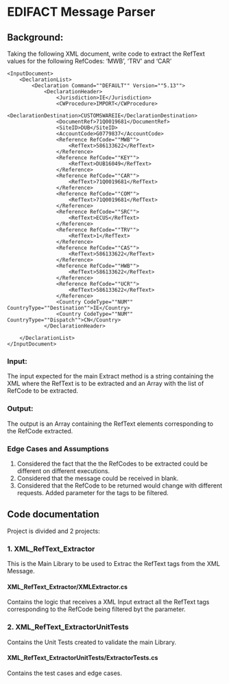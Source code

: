 # EDIFACT Message Parser

## Background:
Taking the following XML document, write code to extract the RefText values for the following RefCodes:   ‘MWB’, ‘TRV’ and ‘CAR’

```
<InputDocument>
	<DeclarationList>
		<Declaration Command=""DEFAULT"" Version=""5.13"">
			<DeclarationHeader>
				<Jurisdiction>IE</Jurisdiction>
				<CWProcedure>IMPORT</CWProcedure>
				<DeclarationDestination>CUSTOMSWAREIE</DeclarationDestination>
				<DocumentRef>71Q0019681</DocumentRef>
				<SiteID>DUB</SiteID>
				<AccountCode>G0779837</AccountCode>
				<Reference RefCode=""MWB"">
					<RefText>586133622</RefText>
				</Reference>
				<Reference RefCode=""KEY"">
					<RefText>DUB16049</RefText>
				</Reference>
				<Reference RefCode=""CAR"">
					<RefText>71Q0019681</RefText>
				</Reference>
				<Reference RefCode=""COM"">
					<RefText>71Q0019681</RefText>
				</Reference>
				<Reference RefCode=""SRC"">
					<RefText>ECUS</RefText>
				</Reference>
				<Reference RefCode=""TRV"">
					<RefText>1</RefText>
				</Reference>
				<Reference RefCode=""CAS"">
					<RefText>586133622</RefText>
				</Reference>
				<Reference RefCode=""HWB"">
					<RefText>586133622</RefText>
				</Reference>
				<Reference RefCode=""UCR"">
					<RefText>586133622</RefText>
				</Reference>
				<Country CodeType=""NUM"" CountryType=""Destination"">IE</Country>
				<Country CodeType=""NUM"" CountryType=""Dispatch"">CN</Country>
			</DeclarationHeader>
		
	</DeclarationList>
</InputDocument>
```


### Input:
The input expected for the main Extract method is a string containing the XML where the RefText is to be extracted and an Array with the list of RefCode to be extracted.

### Output:
The output is an Array containing the RefText elements corresponding to the RefCode extracted.

### Edge Cases and Assumptions 
1. Considered the fact that the the RefCodes to be extracted could be different on different executions.
2. Considered that the message could be received in blank.
3. Considered that the RefCode to be returned would change with different requests. Added parameter for the tags to be filtered. 

## Code documentation
Project is divided and 2 projects:

### 1. XML_RefText_Extractor
This is the Main Library to be used to Extrac the RefText tags from the XML Message.

#### XML_RefText_Extractor/XMLExtractor.cs
Contains the logic that receives a XML Input extract all the RefText tags corresponding to the RefCode being filtered byt the parameter. 


### 2. XML_RefText_ExtractorUnitTests
Contains the Unit Tests created to validate the main Library. 

#### XML_RefText_ExtractorUnitTests/ExtractorTests.cs 
Contains the test cases and edge cases.
